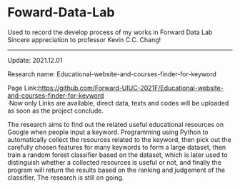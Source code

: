 # Foward-Data-Lab
Used to record the develop process of my works in Forward Data Lab</br>
Sincere appreciation to professor Kevin C.C. Chang!

---------------------------------------

Update: 2021.12.01

Research name: Educational-website-and-courses-finder-for-keyword

Page Link:https://github.com/Forward-UIUC-2021F/Educational-website-and-courses-finder-for-keyword</br>
·Now only Links are available, direct data, texts and codes will be uploaded as soon as the project conclude.

The research aims to find out the related useful educational resources on Google when people input a keyword.
Programming using Python to automatically collect the resources related to the keyword, then pick out the carefully
chosen features for many keywords to form a large dataset, then train a random forest classifier based on the dataset,
which is later used to distinguish whether a collected resources is useful or not, and finally the program will return the
results based on the ranking and judgement of the classifier. The research is still on going.
